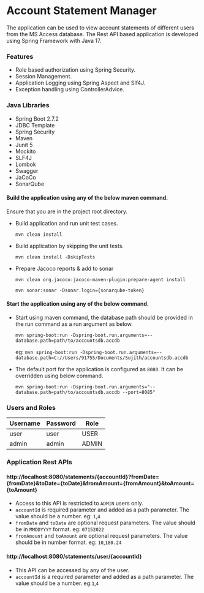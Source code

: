 # Account Statement Manager

The application can be used to view account statements of different users from the MS Access database. The Rest API 
based application is developed using Spring Framework with Java 17. 

### Features
* Role based authorization using Spring Security.
* Session Management.
* Application Logging using Spring Aspect and Slf4J.
* Exception handling using ControllerAdvice.

### Java Libraries 
* Spring Boot 2.7.2
* JDBC Template
* Spring Security
* Maven
* Junit 5
* Mockito
* SLF4J
* Lombok
* Swagger
* JaCoCo
* SonarQube

#### Build the application using any of the below maven command.

Ensure that you are in the project root directory.

* Build application and run unit test cases.

  `mvn clean install`
* Build application by skipping the unit tests.

  `mvn clean install -DskipTests`

* Prepare Jacoco reports & add to sonar

  `mvn clean org.jacoco:jacoco-maven-plugin:prepare-agent install`

  `mvn sonar:sonar -Dsonar.login={sonarqube-token}`

#### Start the application using any of the below command.
* Start using maven command,  the database path should be provided in the run command as a run argument as below.

  `mvn spring-boot:run -Dspring-boot.run.arguments=--database.path=path/to/accountsdb.accdb`
  
  eg: `mvn spring-boot:run -Dspring-boot.run.arguments=--database.path=C://Users/91755/Documents/Sujith/accountsdb.accdb`

* The default port for the application is configured as `8080`. It can be overridden using below command.

  `mvn spring-boot:run -Dspring-boot.run.arguments="--database.path=path/to/accountsdb.accdb --port=8085"`


### Users and Roles

| Username | Password | Role  |
|----------|----------|-------|
| user     | user     | USER  |
| admin    | admin    | ADMIN |

### Application Rest APIs
#### http://localhost:8080/statements/{accountId}?fromDate={fromDate}&toDate={toDate}&fromAmount={fromAmount}&toAmount={toAmount}
* Access to this API is restricted to `ADMIN` users only.
* `accountId` is required parameter and added as a path parameter. The value should be a number. eg: `1`,`4`
* `fromDate` and `toDate` are optional request parameters. The value should be in `MMDDYYYY` format. eg: `07152022`
* `fromAmount` and `toAmount` are optional request parameters. The value should be in number format. eg: `10`,`180.24`

#### http://localhost:8080/statements/user/{accountId}
* This API can be accessed by any of the user.
* `accountId` is a required parameter and added as a path parameter. The value should be a number. eg:`1`,`4`

